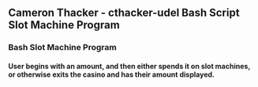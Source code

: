 ## Cameron Thacker - cthacker-udel Bash Script Slot Machine Program

### Bash Slot Machine Program

#### User begins with an amount, and then either spends it on slot machines, or otherwise exits the casino and has their amount displayed.
